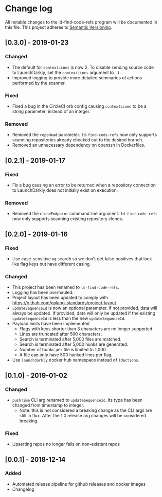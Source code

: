 # Change log

All notable changes to the ld-find-code-refs program will be documented in this file. This project adheres to [Semantic Versioning](http://semver.org).

## [0.3.0] - 2019-01-23
### Changed
- The default for `contextLines` is now 2. To disable sending source code to LaunchDarkly, set the `contextLines` argument to `-1`.
- Improved logging to provide more detailed summaries of actions performed by the scanner.

### Fixed
- Fixed a bug in the CircleCI orb config causing `contextLines` to be a string parameter, instead of an integer.

### Removed
- Removed the `repoHead` parameter. `ld-find-code-refs` now only supports scanning repositories already checked out to the desired branch.
- Removed an unnecessary dependency on openssh in Dockerfiles.

## [0.2.1] - 2019-01-17
### Fixed
- Fix a bug causing an error to be returned when a repository connection to LaunchDarkly does not initially exist on execution.

### Removed
- Removed the `cloneEndpoint` command line argument. `ld-find-code-refs` now only supports scanning existing repository clones.

## [0.2.0] - 2019-01-16
### Fixed
- Use case-sensitive `ag` search so we don't get false positives that look like flag keys but have different casing.

### Changed
- This project has been renamed to `ld-find-code-refs`.
- Logging has been overhauled.
- Project layout has been updated to comply with https://github.com/golang-standards/project-layout.
- `updateSequenceId` is now an optional parameter. If not provided, data will always be updated. If provided, data will only be updated if the existing `updateSequenceId` is less than the new `updateSequenceId`.
- Payload limits have been implemented
  - Flags with keys shorter than 3 characters are no longer supported.
  - Lines are truncated after 500 characters.
  - Search is terminated after 5,000 files are matched.
  - Search is terminated after 5,000 hunks are generated.
  - Number of hunks per file is limited to 1,000.
  - A file can only have 500 hunked lines per flag.
- Use `launchdarkly` docker hub namespace instead of `ldactions`.

## [0.1.0] - 2019-01-02
### Changed
- `pushTime` CLI arg renamed to `updateSequenceId`. Its type has been changed from timestamp to integer.
  - Note: this is not considered a breaking change as the CLI args are still in flux. After the 1.0 release arg changes will be considered breaking.

### Fixed
- Upserting repos no longer fails on non-existent repos

## [0.0.1] - 2018-12-14
### Added
- Automated release pipeline for github releases and docker images
- Changelog
